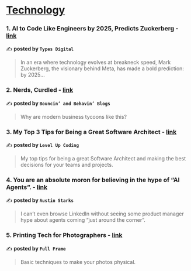 
<h1><a href=https://medium.com/tag/technology/recommended target="_blank" rel="noopener noreferrer">Technology</a></h1>
<h3>1. AI to Code Like Engineers by 2025, Predicts Zuckerberg - <a href="https://medium.com/@types24digital/ai-to-code-like-engineers-by-2025-predicts-zuckerberg-1e0b2ec8bea6" target="_blank" rel="noopener noreferrer">link</a></h3>

✍️ **posted by `Types Digital`**

<blockquote>In an era where technology evolves at breakneck speed, Mark Zuckerberg, the visionary behind Meta, has made a bold prediction: by 2025…</blockquote>

<h3>2. Nerds, Curdled - <a href="https://medium.com/bouncin-and-behavin-blogs/nerds-curdled-60d64a885c28" target="_blank" rel="noopener noreferrer">link</a></h3>

✍️ **posted by `Bouncin’ and Behavin’ Blogs`**

<blockquote>Why are modern business tycoons like this?</blockquote>

<h3>3. My Top 3 Tips for Being a Great Software Architect - <a href="https://medium.com/gitconnected/my-top-3-tips-for-being-a-great-software-architect-173c3755b68b" target="_blank" rel="noopener noreferrer">link</a></h3>

✍️ **posted by `Level Up Coding`**

<blockquote>My top tips for being a great Software Architect and making the best decisions for your teams and projects.</blockquote>

<h3>4. You are an absolute moron for believing in the hype of “AI Agents”. - <a href="https://medium.com/@austin-starks/you-are-an-absolute-moron-for-believing-in-the-hype-of-ai-agents-c0f760e7e48e" target="_blank" rel="noopener noreferrer">link</a></h3>

✍️ **posted by `Austin Starks`**

<blockquote>I can’t even browse LinkedIn without seeing some product manager hype about agents coming “just around the corner”.</blockquote>

<h3>5. Printing Tech for Photographers - <a href="https://medium.com/full-frame/printing-tech-for-photographers-e5337f7e12c1" target="_blank" rel="noopener noreferrer">link</a></h3>

✍️ **posted by `Full Frame`**

<blockquote>Basic techniques to make your photos physical.</blockquote>

